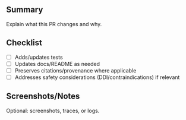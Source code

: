 ## Summary

Explain what this PR changes and why.

## Checklist

- [ ] Adds/updates tests
- [ ] Updates docs/README as needed
- [ ] Preserves citations/provenance where applicable
- [ ] Addresses safety considerations (DDI/contraindications) if relevant

## Screenshots/Notes

Optional: screenshots, traces, or logs.

